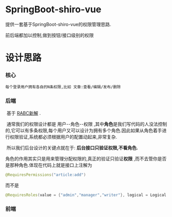 # SpringBoot-shiro-vue
提供一套基于SpringBoot-shiro-vue的权限管理思路.

前后端都加以控制,做到按钮/接口级别的权限

# 设计思路

### 核心

 	每个登录用户拥有各自的N条权限,比如 文章:查看/编辑/发布/删除

### 后端

​	基于 [RABC新解](http://globeeip.iteye.com/blog/1236167) . 

​	通常我们的权限设计都是 用户--角色--权限 ,其中**角色**是我们写代码的人没法控制的,它可以有多条权限,每个用户又可以设计为拥有多个角色.因此如果从角色着手进行权限验证,系统都必须根据用户的配置动起来,非常复杂.

​	所以我们后台设计的关键点就在于: **后台接口只验证权限,不看角色.**

​	角色的作用其实只是用来管理分配权限的,真正的验证只验证**权限** ,而不去管你是否是那种角色.体现在代码上就是接口上注解为

```java
@RequiresPermissions("article:add")
```

而不是

```java
@RequiresRoles(value = {"admin","manager","writer"}, logical = Logical.OR) 
```

### 前端

